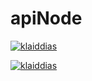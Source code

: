 # apiNode

[![klaiddias](https://circleci.com/gh/klaiddias/apiNode.svg?style=shield)](https://circleci.com/gh/kaiddias/apiNode)

[![klaiddias](https://img.shields.io/github/license/klaiddias/apiNode.svg)](https://raw.githubusercontent.com/klaiddias/apiNode/master/LICENSE) 
